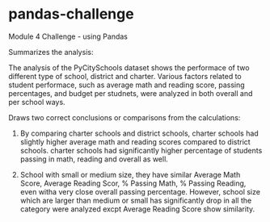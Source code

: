 # pandas-challenge
Module 4 Challenge - using Pandas

Summarizes the analysis:

The analysis of the PyCitySchools dataset shows the performace of two different type of school, district and charter. Various factors related to student performace, such as average math and reading score, passing percentages, and budget per studnets, were analyzed in both overall and per school ways. 


Draws two correct conclusions or comparisons from the calculations:

1) By comparing charter schools and district schools, charter schools had slightly higher average math and reading scores compared to district schools. charter schools had significantly higher percentage of students passing in math, reading and overall as well.

2) School with small or medium size, they have similar Average Math Score, Average Reading Scor, % Passing Math, % Passing Reading,	even witha very close overall passing percentage. However, school size which are larger than medium or small has significantly drop in all the category were analyzed excpt Average Reading Score show similarity.